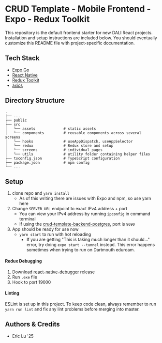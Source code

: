 # CRUD Template - Mobile Frontend - Expo - Redux Toolkit

This repository is the default frontend starter for new DALI React projects. Installation and setup instructions are included below. You should eventually customize this README file with project-specific documentation.

## Tech Stack
- [Expo Go](https://expo.dev/client)
- [React Native](https://reactnative.dev/)
- [Redux Toolkit](https://redux-toolkit.js.org/)
- [axios](https://github.com/axios/axios)

## Directory Structure
    .
    ├── ...    
    ├── public
    ├── src                
    │   └── assets             # static assets   
    │   └── components         # reusable components across several screens
    │   └── hooks              # useAppDispatch, useAppSelector
    │   └── redux              # Redux store and setup
    │   └── screens            # individual pages
    │   └── utils              # utility folder containing helper files
    ├── tsconfig.json          # TypeScript configuration
    ├── package.json           # npm config
    └── ...

## Setup

1. clone repo and `yarn install`
   - As of this writing there are issues with Expo and npm, so use yarn here
2. Change `SERVER_URL` endpoint to exact IPv4 address + port
   - You can view your IPv4 address by running `ipconfig` in command terminal
   - If using the [crud-template-backend-postgres](https://github.com/dali-lab/crud-template-frontend-postgres), port is `9090`
3. App should be ready for use now
   - `yarn start` to run with hot reloading
      - If you are getting "This is taking much longer than it should..." error, try doing `expo start --tunnel` instead. This error happens sometimes when trying to run on Dartmouth eduroam.

#### Redux Debugging

1. Download [react-native-debugger](https://github.com/jhen0409/react-native-debugger/releases) release
2. Run `.exe` file
3. Hook to port 19000

#### Linting

ESLint is set up in this project. To keep code clean, always remember to run `yarn run lint` and fix any lint problems before merging into master.

## Authors & Credits
- Eric Lu '25
